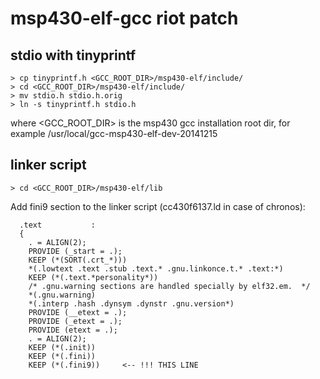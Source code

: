 # msp430-elf-gcc riot patch


## stdio with tinyprintf

    > cp tinyprintf.h <GCC_ROOT_DIR>/msp430-elf/include/
    > cd <GCC_ROOT_DIR>/msp430-elf/include/
    > mv stdio.h stdio.h.orig
    > ln -s tinyprintf.h stdio.h

where <GCC_ROOT_DIR> is the msp430 gcc installation root dir, for example /usr/local/gcc-msp430-elf-dev-20141215

## linker script

    > cd <GCC_ROOT_DIR>/msp430-elf/lib
    
Add fini9 section to the linker script (cc430f6137.ld in case of chronos):

	  .text           :
	  {
	    . = ALIGN(2);
	    PROVIDE (_start = .);
	    KEEP (*(SORT(.crt_*)))
	    *(.lowtext .text .stub .text.* .gnu.linkonce.t.* .text:*)
	    KEEP (*(.text.*personality*))
	    /* .gnu.warning sections are handled specially by elf32.em.  */
	    *(.gnu.warning)
	    *(.interp .hash .dynsym .dynstr .gnu.version*)
	    PROVIDE (__etext = .);
	    PROVIDE (_etext = .);
	    PROVIDE (etext = .);
	    . = ALIGN(2);
	    KEEP (*(.init))
	    KEEP (*(.fini))
	    KEEP (*(.fini9))     <-- !!! THIS LINE 
